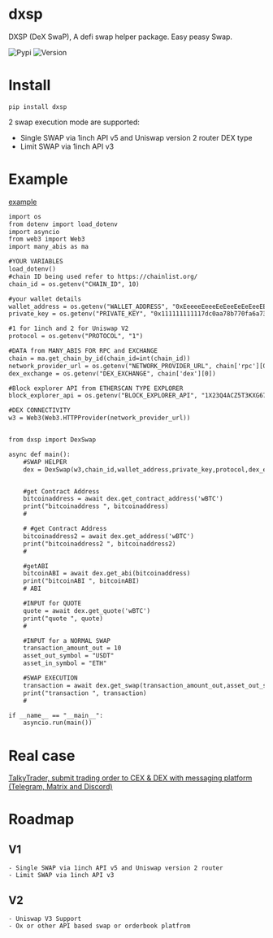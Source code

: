 # dxsp
DXSP (DeX SwaP), A defi swap helper package. 
Easy peasy Swap.

![Pypi](https://img.shields.io/pypi/dm/dxsp)
![Version](https://img.shields.io/pypi/v/dxsp)

# Install
`pip install dxsp`

2 swap execution mode are supported:
 - Single SWAP via 1inch API v5 and Uniswap version 2 router DEX type
 - Limit SWAP via 1inch API v3


# Example

[example](examples/example.py)
```diff
import os
from dotenv import load_dotenv
import asyncio
from web3 import Web3
import many_abis as ma

#YOUR VARIABLES
load_dotenv()
#chain ID being used refer to https://chainlist.org/
chain_id = os.getenv("CHAIN_ID", 10)

#your wallet details
wallet_address = os.getenv("WALLET_ADDRESS", "0xEeeeeEeeeEeEeeEeEeEeeEEEeeeeEeeeeeeeEEeE")
private_key = os.getenv("PRIVATE_KEY", "0x111111111117dc0aa78b770fa6a738034120c302")

#1 for 1inch and 2 for Uniswap V2
protocol = os.getenv("PROTOCOL", "1")

#DATA from MANY_ABIS FOR RPC and EXCHANGE
chain = ma.get_chain_by_id(chain_id=int(chain_id))
network_provider_url = os.getenv("NETWORK_PROVIDER_URL", chain['rpc'][0])
dex_exchange = os.getenv("DEX_EXCHANGE", chain['dex'][0])

#Block explorer API from ETHERSCAN TYPE EXPLORER
block_explorer_api = os.getenv("BLOCK_EXPLORER_API", "1X23Q4ACZ5T3KXG67WIAH7X8C510F1972TM")

#DEX CONNECTIVITY
w3 = Web3(Web3.HTTPProvider(network_provider_url))


from dxsp import DexSwap

async def main():
	#SWAP HELPER
	dex = DexSwap(w3,chain_id,wallet_address,private_key,protocol,dex_exchange,block_explorer_api)


	#get Contract Address
	bitcoinaddress = await dex.get_contract_address('wBTC')
	print("bitcoinaddress ", bitcoinaddress)
	#

	# #get Contract Address
	bitcoinaddress2 = await dex.get_address('wBTC')
	print("bitcoinaddress2 ", bitcoinaddress2)
	#

	#getABI
	bitcoinABI = await dex.get_abi(bitcoinaddress)
	print("bitcoinABI ", bitcoinABI)
	# ABI

	#INPUT for QUOTE
	quote = await dex.get_quote('wBTC')
	print("quote ", quote)
	#

	#INPUT for a NORMAL SWAP
	transaction_amount_out = 10
	asset_out_symbol = "USDT"
	asset_in_symbol = "ETH"

	#SWAP EXECUTION
	transaction = await dex.get_swap(transaction_amount_out,asset_out_symbol,asset_in_symbol)
	print("transaction ", transaction)
	# 

if __name__ == "__main__":
    asyncio.run(main())
```

# Real case

[TalkyTrader, submit trading order to CEX & DEX with messaging platform (Telegram, Matrix and Discord)](https://github.com/mraniki/tt)



# Roadmap

## V1
	- Single SWAP via 1inch API v5 and Uniswap version 2 router
	- Limit SWAP via 1inch API v3

## V2 
	- Uniswap V3 Support
	- Ox or other API based swap or orderbook platfrom
